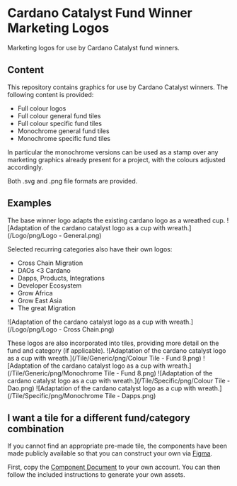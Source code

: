 # Cardano Catalyst Fund Winner Marketing Logos
Marketing logos for use by Cardano Catalyst fund winners.

## Content
This repository contains graphics for use by Cardano Catalyst winners.
The following content is provided:
- Full colour logos
- Full colour general fund tiles
- Full colour specific fund tiles
- Monochrome general fund tiles
- Monochrome specific fund tiles

In particular the monochrome versions can be used as a stamp over any marketing 
graphics already present for a project, with the colours adjusted accordingly.

Both .svg and .png file formats are provided.

## Examples
The base winner logo adapts the existing cardano logo as a wreathed cup.
![Adaptation of the cardano catalyst logo as a cup with wreath.](/Logo/png/Logo - General.png)

Selected recurring categories also have their own logos:
- Cross Chain Migration
- DAOs <3 Cardano
- Dapps, Products, Integrations
- Developer Ecosystem
- Grow Africa
- Grow East Asia
- The great Migration

![Adaptation of the cardano catalyst logo as a cup with wreath.](/Logo/png/Logo - Cross Chain.png)

These logos are also incorporated into tiles, providing more detail on the fund and category (if applicable).
![Adaptation of the cardano catalyst logo as a cup with wreath.](/Tile/Generic/png/Colour Tile - Fund 9.png)
![Adaptation of the cardano catalyst logo as a cup with wreath.](/Tile/Generic/png/Monochrome Tile - Fund 8.png)
![Adaptation of the cardano catalyst logo as a cup with wreath.](/Tile/Specific/png/Colour Tile - Dao.png)
![Adaptation of the cardano catalyst logo as a cup with wreath.](/Tile/Specific/png/Monochrome Tile - Dapps.png)


## I want a tile for a different fund/category combination
If you cannot find an appropriate pre-made tile, the components have been made
publicly available so that you can construct your own via [Figma](https://www.figma.com/).

First, copy the [Component Document](https://www.figma.com/file/6Of6FLBEZUnzeLHRp0Unrx/Fund-Winner-Marketing-Logos?node-id=101%3A13044&t=KIk2nsZEDh3cr0hs-1)
to your own account. You can then follow the included instructions to generate your own assets.

